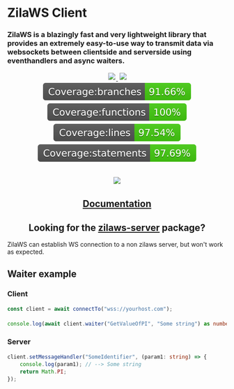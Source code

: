 # ZilaWS Client
### ZilaWS is a blazingly fast and very lightweight library that provides an extremely easy-to-use way to transmit data via websockets between clientside and serverside using eventhandlers and async waiters.


<div style="text-align: center;">
<a style="padding: 2px;" href="https://github.com/ZilaWS/client/actions/workflows/test.yml">
    <img style="padding: 2px;" src="https://github.com/ZilaWS/client/actions/workflows/test.yml/badge.svg">
</a>
<img style="padding: 2px;" src="https://img.shields.io/badge/License%20-%20MIT%20-%20brightgreen">
<br>
<img style="padding: 2px;" src="./.coverage-badges/badge-branches.svg">
<img style="padding: 2px;" src="./.coverage-badges/badge-functions.svg">
<img style="padding: 2px;" src="./.coverage-badges/badge-lines.svg">
<img style="padding: 2px;" src="./.coverage-badges/badge-statements.svg">
</div>

<div style="text-align: center; margin-block: 30px;">
    <img src="logo.png" width="240">
</div>

<h2 style="text-align: center">
    <a href="https://zilaws.com" target="_blank" rel="noopener noreferrer">Documentation</a>
</h2>

<h2 style="text-align: center">Looking for the <a href="https://www.npmjs.com/package/zilaws-server" target="_blank" rel="noopener noreferrer">zilaws-server</a> package?</h2>

<p>ZilaWS can establish WS connection to a non zilaws server, but won't work as expected.</p>

<h2>
Waiter example
</h2>

### Client
```ts
const client = await connectTo("wss://yourhost.com");

console.log(await client.waiter("GetValueOfPI", "Some string") as number); // --> 3.141592653589793
```

### Server
```ts
client.setMessageHandler("SomeIdentifier", (param1: string) => {
    console.log(param1); // --> Some string
    return Math.PI;
});
```